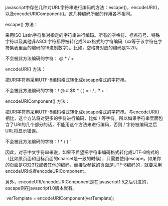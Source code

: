 javascript中存在几种对URL字符串进行编码的方法：escape()，encodeURI()，以及encodeURIComponent()。这几种编码所起的作用各不相同。

escape() 方法：

采用ISO Latin字符集对指定的字符串进行编码。所有的空格符、标点符号、特殊字符以及其他非ASCII字符都将被转化成%xx格式的字符编码（xx等于该字符在字符集表里面的编码的16进制数字）。比如，空格符对应的编码是%20。

不会被此方法编码的字符： @ * / +

encodeURI() 方法：

把URI字符串采用UTF-8编码格式转化成escape格式的字符串。

不会被此方法编码的字符：! @ # $& * ( ) = : / ; ? + ’

encodeURIComponent() 方法：

把URI字符串采用UTF-8编码格式转化成escape格式的字符串。与encodeURI()相比，这个方法将对更多的字符进行编码，比如 / 等字符。所以如果字符串里面包含了URI的几个部分的话，不能用这个方法来进行编码，否则 / 字符被编码之后URL将显示错误。

不会被此方法编码的字符：! * ( ) ’

因此，对于中文字符串来说，如果不希望把字符串编码格式转化成UTF-8格式的（比如原页面和目标页面的charset是一致的时候），只需要使用escape。如果你的页面是GB2312或者其他的编码，而接受参数的页面是UTF-8编码的，就要采用encodeURI或者encodeURIComponent。

另外，encodeURI/encodeURIComponent是在javascript1.5之后引进的，escape则在javascript1.0版本就有。

 verTemplate = encodeURIComponent(verTemplate);